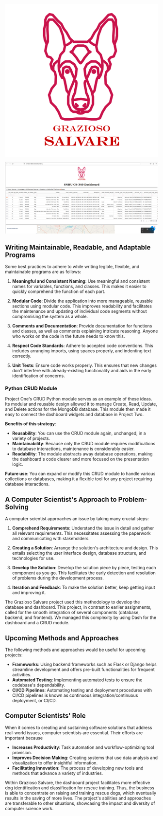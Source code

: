 ![Grazioso Salvare Logo](Grazioso%20Salvare%20Logo.png)

![Default State](defaultstate.png)

## Writing Maintainable, Readable, and Adaptable Programs

Some best practices to adhere to while writing legible, flexible, and maintainable programs are as follows:

1. **Meaningful and Consistent Naming**: Use meaningful and consistent names for variables, functions, and classes. This makes it easier to quickly comprehend the function of each part.

2. **Modular Code**: Divide the application into more manageable, reusable sections using modular code. This improves readability and facilitates the maintenance and updating of individual code segments without compromising the system as a whole.

3. **Comments and Documentation**: Provide documentation for functions and classes, as well as comments explaining intricate reasoning. Anyone who works on the code in the future needs to know this.

4. **Respect Code Standards**: Adhere to accepted code conventions. This includes arranging imports, using spaces properly, and indenting text correctly.

5. **Unit Tests**: Ensure code works properly. This ensures that new changes don't interfere with already-existing functionality and aids in the early identification of concerns.

### Python CRUD Module

Project One's CRUD Python module serves as an example of these ideas. Its modular and reusable design allowed it to manage Create, Read, Update, and Delete actions for the MongoDB database. This module then made it easy to connect the dashboard widgets and database in Project Two.

**Benefits of this strategy**:

- **Reusability**: You can use the CRUD module again, unchanged, in a variety of projects.
- **Maintainability**: Because only the CRUD module requires modifications to database interactions, maintenance is considerably easier.
- **Readability**: The module abstracts away database operations, making the dashboard's code clearer and more focused on the presentation logic.

**Future use**: You can expand or modify this CRUD module to handle various collections or databases, making it a flexible tool for any project requiring database interactions.

## A Computer Scientist's Approach to Problem-Solving

A computer scientist approaches an issue by taking many crucial steps:

1. **Comprehend Requirements**: Understand the issue in detail and gather all relevant requirements. This necessitates assessing the paperwork and communicating with stakeholders.

2. **Creating a Solution**: Arrange the solution's architecture and design. This entails selecting the user interface design, database structure, and technologies for use.

3. **Develop the Solution**: Develop the solution piece by piece, testing each component as you go. This facilitates the early detection and resolution of problems during the development process.

4. **Iteration and Feedback**: To make the solution better, keep getting input and improving it.

The Grazioso Salvare project used this methodology to develop the database and dashboard. This project, in contrast to earlier assignments, called for the smooth integration of several components (database, backend, and frontend). We managed this complexity by using Dash for the dashboard and a CRUD module.

## Upcoming Methods and Approaches

The following methods and approaches would be useful for upcoming projects:

- **Frameworks**: Using backend frameworks such as Flask or Django helps streamline development and offers pre-built functionalities for frequent activities.
- **Automated Testing**: Implementing automated tests to ensure the codebase's dependability.
- **CI/CD Pipelines**: Automating testing and deployment procedures with CI/CD pipelines is known as continuous integration/continuous deployment, or CI/CD.

## Computer Scientists' Role

When it comes to creating and sustaining software solutions that address real-world issues, computer scientists are essential. Their efforts are important because

- **Increases Productivity**: Task automation and workflow-optimizing tool provision.
- **Improves Decision Making**: Creating systems that use data analysis and visualization to offer insightful information.
- **Facilitating Innovation**: The process of developing new tools and methods that advance a variety of industries.

Within Grazioso Salvare, the dashboard project facilitates more effective dog identification and classification for rescue training. Thus, the business is able to concentrate on raising and training rescue dogs, which eventually results in the saving of more lives. The project's abilities and approaches are transferable to other situations, showcasing the impact and diversity of computer science work.
